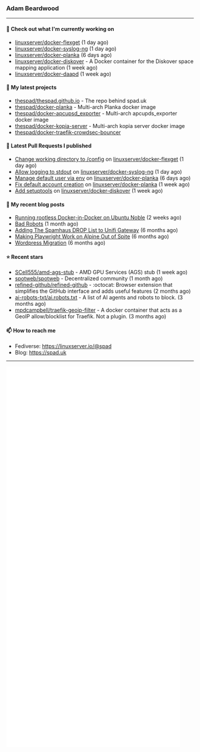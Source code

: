 ### Adam Beardwood
---
#### 👷 Check out what I'm currently working on

- [linuxserver/docker-flexget](https://github.com/linuxserver/docker-flexget) (1 day ago)
- [linuxserver/docker-syslog-ng](https://github.com/linuxserver/docker-syslog-ng) (1 day ago)
- [linuxserver/docker-planka](https://github.com/linuxserver/docker-planka) (6 days ago)
- [linuxserver/docker-diskover](https://github.com/linuxserver/docker-diskover) - A Docker container for the Diskover space mapping application (1 week ago)
- [linuxserver/docker-daapd](https://github.com/linuxserver/docker-daapd) (1 week ago)

#### 🌱 My latest projects

- [thespad/thespad.github.io](https://github.com/thespad/thespad.github.io) - The repo behind spad.uk
- [thespad/docker-planka](https://github.com/thespad/docker-planka) - Multi-arch Planka docker image
- [thespad/docker-apcupsd_exporter](https://github.com/thespad/docker-apcupsd_exporter) - Multi-arch apcupds_exporter docker image
- [thespad/docker-kopia-server](https://github.com/thespad/docker-kopia-server) - Multi-arch kopia server docker image 
- [thespad/docker-traefik-crowdsec-bouncer](https://github.com/thespad/docker-traefik-crowdsec-bouncer)

#### 🔨 Latest Pull Requests I published

- [Change working directory to /config](https://github.com/linuxserver/docker-flexget/pull/17) on [linuxserver/docker-flexget](https://github.com/linuxserver/docker-flexget) (1 day ago)
- [Allow logging to stdout](https://github.com/linuxserver/docker-syslog-ng/pull/30) on [linuxserver/docker-syslog-ng](https://github.com/linuxserver/docker-syslog-ng) (1 day ago)
- [Manage default user via env](https://github.com/linuxserver/docker-planka/pull/6) on [linuxserver/docker-planka](https://github.com/linuxserver/docker-planka) (6 days ago)
- [Fix default account creation](https://github.com/linuxserver/docker-planka/pull/5) on [linuxserver/docker-planka](https://github.com/linuxserver/docker-planka) (1 week ago)
- [Add setuptools](https://github.com/linuxserver/docker-diskover/pull/65) on [linuxserver/docker-diskover](https://github.com/linuxserver/docker-diskover) (1 week ago)

#### 📜 My recent blog posts

- [Running rootless Docker-in-Docker on Ubuntu Noble](https://www.spad.uk/posts/rootless-dind-noble/) (2 weeks ago)
- [Bad Robots](https://www.spad.uk/posts/bad-robots/) (1 month ago)
- [Adding The Spamhaus DROP List to Unifi Gateway](https://www.spad.uk/posts/adding-spamhaus-drop-list-to-unifi-gateway/) (6 months ago)
- [Making Playwright Work on Alpine Out of Spite](https://www.spad.uk/posts/making-playwright-work-on-alpine-out-of-spite/) (6 months ago)
- [Wordpress Migration](https://www.spad.uk/posts/wordpress-migration/) (6 months ago)

#### ⭐ Recent stars

- [SCell555/amd-ags-stub](https://github.com/SCell555/amd-ags-stub) - AMD GPU Services (AGS) stub (1 week ago)
- [spotweb/spotweb](https://github.com/spotweb/spotweb) - Decentralized community (1 month ago)
- [refined-github/refined-github](https://github.com/refined-github/refined-github) - :octocat: Browser extension that simplifies the GitHub interface and adds useful features (2 months ago)
- [ai-robots-txt/ai.robots.txt](https://github.com/ai-robots-txt/ai.robots.txt) - A list of AI agents and robots to block. (3 months ago)
- [mpdcampbell/traefik-geoip-filter](https://github.com/mpdcampbell/traefik-geoip-filter) - A docker container that acts as a GeoIP allow/blocklist for Traefik. Not a plugin. (3 months ago)

#### 📫 How to reach me
- Fediverse: https://linuxserver.io/@spad
- Blog: https://spad.uk
---
<img src="https://raw.githubusercontent.com/thespad/thespad/main/github-metrics.svg">
